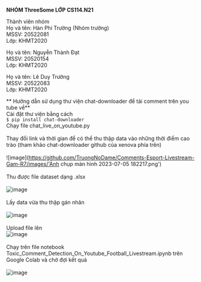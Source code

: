 **NHÓM ThreeSome LỚP CS114.N21**

Thành viên nhóm <br> 
Họ và tên: Hàn Phi Trường (Nhóm trưởng) <br>
MSSV: 20522081 <br>
Lớp: KHMT2020 <br>

Họ và tên: Nguyễn Thành Đạt <br>
MSSV: 20520154 <br>
Lớp: KHMT2020 <br>

Họ và tên: Lê Duy Trường <br>
MSSV: 20522083 <br>
Lớp: KHMT2020 <br>

** Hướng dẫn sử dụng thư viện chat-downloader để tải comment trên you tube về**
<br>Cài đặt thư viện bằng cách<br>
`$ pip install chat-downloader`
<br>Chạy file chat_live_on_youtube.py<br>
<br>Thay đổi link và thời gian để có thể thu thập data vào những thời điểm cao trào (tham khảo chat-downloader github của xenova phía trên)<br>
<br>![image](https://github.com/TruongNoDame/Comments-Esport-Livestream-Gam-R7/images/'Ảnh chụp màn hình 2023-07-05 182217.png')<br>
<br>Thu được file dataset dạng .xlsx<br>
<br>![image](https://user-images.githubusercontent.com/79317931/178136443-af37a147-d72a-40d5-9a83-f6085de50045.png)<br>
<br>Lấy data vừa thu thập gán nhãn<br>
<br>![image](https://user-images.githubusercontent.com/79317931/178136429-411acaa2-6238-4c41-980e-b45ab925576d.png)<br>
<br>Upload file lên 
<br>![image](https://user-images.githubusercontent.com/79317931/178136380-d1e3aa4c-dbe7-4f7f-8f71-b7b779457602.png)<br>
<br>Chạy trên file notebook Toxic_Comment_Detection_On_Youtube_Football_Livestream.ipynb trên Google Colab và chờ đợi kết quả<br>
<br>![image](https://user-images.githubusercontent.com/79317931/178136622-c79316e0-2128-4669-af5f-96cdbed3c866.png)<br>
